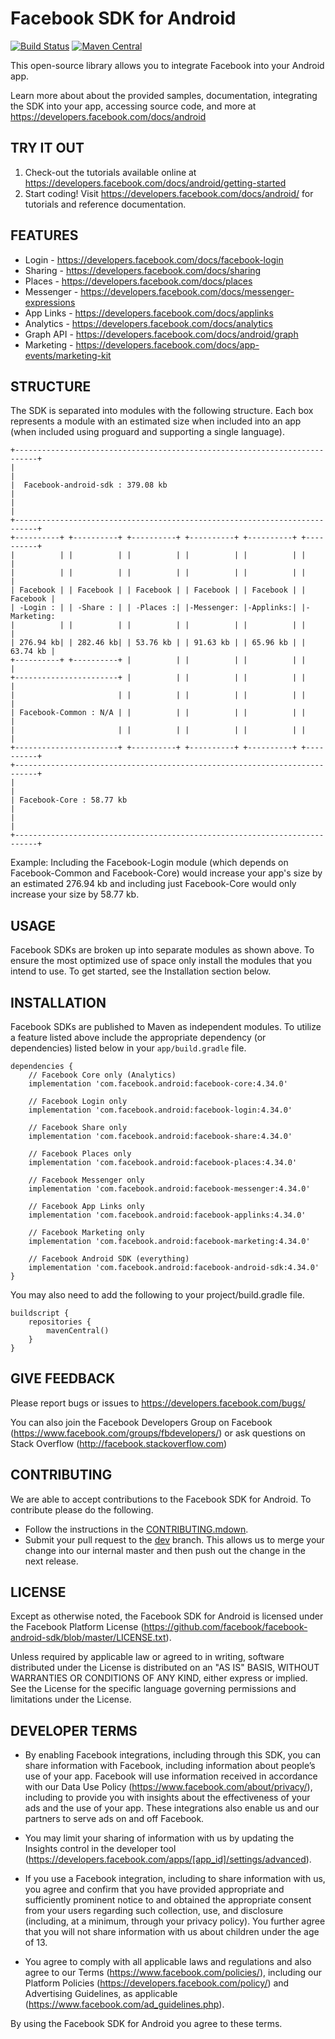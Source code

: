 Facebook SDK for Android
========================

[![Build Status](https://travis-ci.org/facebook/facebook-android-sdk.svg?branch=master)](https://travis-ci.org/facebook/facebook-android-sdk.svg?branch=master)
[![Maven Central](https://maven-badges.herokuapp.com/maven-central/com.facebook.android/facebook-android-sdk/badge.svg?style=flat)](https://maven-badges.herokuapp.com/maven-central/com.facebook.android/facebook-android-sdk)

This open-source library allows you to integrate Facebook into your Android app.

Learn more about about the provided samples, documentation, integrating the SDK into your app, accessing source code, and more at https://developers.facebook.com/docs/android

TRY IT OUT
----------
1. Check-out the tutorials available online at https://developers.facebook.com/docs/android/getting-started
2. Start coding! Visit https://developers.facebook.com/docs/android/ for tutorials and reference documentation.

FEATURES
--------
* Login     - https://developers.facebook.com/docs/facebook-login
* Sharing   - https://developers.facebook.com/docs/sharing
* Places    - https://developers.facebook.com/docs/places
* Messenger - https://developers.facebook.com/docs/messenger-expressions
* App Links - https://developers.facebook.com/docs/applinks
* Analytics - https://developers.facebook.com/docs/analytics
* Graph API - https://developers.facebook.com/docs/android/graph
* Marketing - https://developers.facebook.com/docs/app-events/marketing-kit

STRUCTURE
---------
The SDK is separated into modules with the following structure. Each box represents a module with an 
estimated size when included into an app (when included using proguard and supporting a single language). 

    +---------------------------------------------------------------------------+
    |                                                                           |
    |  Facebook-android-sdk : 379.08 kb                                         |
    |                                                                           |
    +---------------------------------------------------------------------------+
    +----------+ +----------+ +----------+ +----------+ +----------+ +----------+
    |          | |          | |          | |          | |          | |          |
    |          | |          | |          | |          | |          | |          |
    | Facebook | | Facebook | | Facebook | | Facebook | | Facebook | | Facebook |
    | -Login : | | -Share : | | -Places :| |-Messenger: |-Applinks:| |-Marketing:
    |          | |          | |          | |          | |          | |          |
    | 276.94 kb| | 282.46 kb| | 53.76 kb | | 91.63 kb | | 65.96 kb | | 63.74 kb |
    +----------+ +----------+ |          | |          | |          | |          |
    +-----------------------+ |          | |          | |          | |          |
    |                       | |          | |          | |          | |          |
    | Facebook-Common : N/A | |          | |          | |          | |          |
    |                       | |          | |          | |          | |          |
    +-----------------------+ +----------+ +----------+ +----------+ +----------+
    +---------------------------------------------------------------------------+
    |                                                                           |
    | Facebook-Core : 58.77 kb                                                  |
    |                                                                           |
    +---------------------------------------------------------------------------+
    
Example: Including the Facebook-Login module (which depends on Facebook-Common and Facebook-Core) would
increase your app's size by an estimated 276.94 kb and including just Facebook-Core would only increase
your size by 58.77 kb.

USAGE
-----
Facebook SDKs are broken up into separate modules as shown above. To ensure the most optimized use of
space only install the modules that you intend to use. To get started, see the Installation section below.

INSTALLATION
------------
Facebook SDKs are published to Maven as independent modules. To utilize a feature listed above
include the appropriate dependency (or dependencies) listed below in your `app/build.gradle` file. 
    
    dependencies {
        // Facebook Core only (Analytics)
        implementation 'com.facebook.android:facebook-core:4.34.0'
        
        // Facebook Login only
        implementation 'com.facebook.android:facebook-login:4.34.0'
        
        // Facebook Share only
        implementation 'com.facebook.android:facebook-share:4.34.0'
        
        // Facebook Places only
        implementation 'com.facebook.android:facebook-places:4.34.0'
        
        // Facebook Messenger only
        implementation 'com.facebook.android:facebook-messenger:4.34.0'
        
        // Facebook App Links only
        implementation 'com.facebook.android:facebook-applinks:4.34.0'

        // Facebook Marketing only
        implementation 'com.facebook.android:facebook-marketing:4.34.0'
        
        // Facebook Android SDK (everything)
        implementation 'com.facebook.android:facebook-android-sdk:4.34.0'
    }

You may also need to add the following to your project/build.gradle file.

    buildscript {
        repositories {
            mavenCentral() 
        }
    }

GIVE FEEDBACK
-------------
Please report bugs or issues to https://developers.facebook.com/bugs/

You can also join the Facebook Developers Group on Facebook (https://www.facebook.com/groups/fbdevelopers/) or ask questions on Stack Overflow (http://facebook.stackoverflow.com)

CONTRIBUTING
-------------
We are able to accept contributions to the Facebook SDK for Android. To contribute please do the following.
- Follow the instructions in the [CONTRIBUTING.mdown](https://github.com/facebook/facebook-android-sdk/blob/master/CONTRIBUTING.mdown).
- Submit your pull request to the [dev](https://github.com/facebook/facebook-android-sdk/tree/dev) branch. This allows us to merge your change into our internal master and then push out the change in the next release.

LICENSE
-------
Except as otherwise noted, the Facebook SDK for Android is licensed under the Facebook Platform License (https://github.com/facebook/facebook-android-sdk/blob/master/LICENSE.txt).

Unless required by applicable law or agreed to in writing, software distributed under the License is distributed on an "AS IS" BASIS, WITHOUT WARRANTIES OR CONDITIONS OF ANY KIND, either express or implied.  See the License for the specific language governing permissions and limitations under the License.

DEVELOPER TERMS
---------------

- By enabling Facebook integrations, including through this SDK, you can share information with Facebook, including information about people’s use of your app. Facebook will use information received in accordance with our Data Use Policy (https://www.facebook.com/about/privacy/), including to provide you with insights about the effectiveness of your ads and the use of your app.  These integrations also enable us and our partners to serve ads on and off Facebook.

- You may limit your sharing of information with us by updating the Insights control in the developer tool (https://developers.facebook.com/apps/[app_id]/settings/advanced).

- If you use a Facebook integration, including to share information with us, you agree and confirm that you have provided appropriate and sufficiently prominent notice to and obtained the appropriate consent from your users regarding such collection, use, and disclosure (including, at a minimum, through your privacy policy). You further agree that you will not share information with us about children under the age of 13.

- You agree to comply with all applicable laws and regulations and also agree to our Terms (https://www.facebook.com/policies/), including our Platform Policies (https://developers.facebook.com/policy/) and Advertising Guidelines, as applicable (https://www.facebook.com/ad_guidelines.php).

By using the Facebook SDK for Android you agree to these terms.
